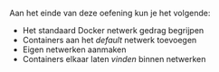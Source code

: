 Aan het einde van deze oefening kun je het volgende:

* Het standaard Docker netwerk gedrag begrijpen
* Containers aan het *default* netwerk toevoegen
* Eigen netwerken aanmaken
* Containers elkaar laten *vinden* binnen netwerken